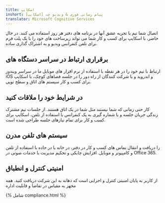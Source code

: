 ```yaml
---
title: اسکایپ
inshort: پیام رسانی فوری & ویدیو چت [اسکایپ]
translator: Microsoft Cognitive Services
---
```


اتصال شما تیم با تجربه عشق آنها در برنامه های دفتر هر روز استفاده می کنند. در حال حاضر، با اسکایپ برای کسب و کار شما می تواند زیرساخت های خود را با یک پلت فرم برای تلفن کنفرانس ویدیو و به اشتراک گذاری ساده. 

## برقراری ارتباط در سراسر دستگاه های
ارتباط با تیم خود را در هر نقطه با استفاده از نرم افزار های موبایل ما در سراسر ویندوز iOS و اندروید و یا شرکت کنندگان از راه دور را در جلسه فضاهای کوچک، با اسکایپ برای کسب و کار سیستم های اتاق و سطح توپی.

## در شرایط خود را ملاقات کنید
کار حتی زمانی که شما نیستند مثل شما در یک اتاق هستند. از جلسات تیم مشترک زندگی جریان جلسه و یا شماره گیری به یک کنفرانس با استفاده از تلفن، اسکایپ برای کسب و کار برای تمام نیازهای جلسه طراحی شده است. 

## سیستم های تلفن مدرن
را دریافت و انتقال تماس های کسب و کار در دفتر، در خانه یا در جاده با استفاده از تلفن و کامپیوتر و موبایل. افزایش چابکی و تحکیم مدیریت با خدمات صوتی در Office 365. 

## امنیتی کنترل و انطباق
از کاربر به پایان امنیتی کنترل و اجرایی است که دهانه به این شرکت دریافت کنید. همه مجهز به مقیاس در تقاضا و قابلیت اداره 

{% شامل compliance.html %}

